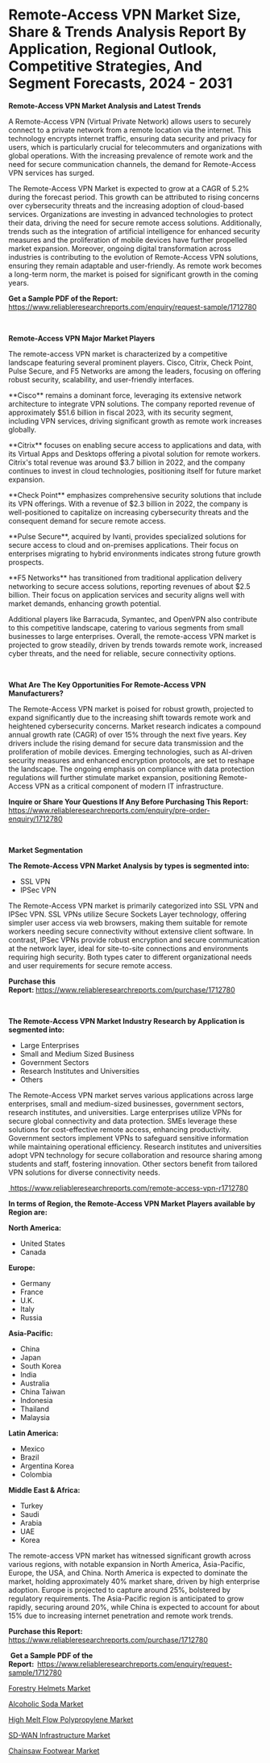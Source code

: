 <p><h1>Remote-Access VPN Market Size, Share & Trends Analysis Report By Application, Regional Outlook, Competitive Strategies, And Segment Forecasts, 2024 - 2031</h1></p><p><strong>Remote-Access VPN Market Analysis and Latest Trends</strong></p>
<p><p>A Remote-Access VPN (Virtual Private Network) allows users to securely connect to a private network from a remote location via the internet. This technology encrypts internet traffic, ensuring data security and privacy for users, which is particularly crucial for telecommuters and organizations with global operations. With the increasing prevalence of remote work and the need for secure communication channels, the demand for Remote-Access VPN services has surged.</p><p>The Remote-Access VPN Market is expected to grow at a CAGR of 5.2% during the forecast period. This growth can be attributed to rising concerns over cybersecurity threats and the increasing adoption of cloud-based services. Organizations are investing in advanced technologies to protect their data, driving the need for secure remote access solutions. Additionally, trends such as the integration of artificial intelligence for enhanced security measures and the proliferation of mobile devices have further propelled market expansion. Moreover, ongoing digital transformation across industries is contributing to the evolution of Remote-Access VPN solutions, ensuring they remain adaptable and user-friendly. As remote work becomes a long-term norm, the market is poised for significant growth in the coming years.</p></p>
<p><strong>Get a Sample PDF of the Report:&nbsp;</strong> <a href="https://www.reliableresearchreports.com/enquiry/request-sample/1712780?utm_campaign=1621&utm_medium=2&utm_source=Github&utm_content=ia&utm_term=22102024&utm_id=remote-access-vpn">https://www.reliableresearchreports.com/enquiry/request-sample/1712780</a></p>
<p>&nbsp;</p>
<p><strong>Remote-Access VPN Major Market Players</strong></p>
<p><p>The remote-access VPN market is characterized by a competitive landscape featuring several prominent players. Cisco, Citrix, Check Point, Pulse Secure, and F5 Networks are among the leaders, focusing on offering robust security, scalability, and user-friendly interfaces.</p><p>**Cisco** remains a dominant force, leveraging its extensive network architecture to integrate VPN solutions. The company reported revenue of approximately $51.6 billion in fiscal 2023, with its security segment, including VPN services, driving significant growth as remote work increases globally.</p><p>**Citrix** focuses on enabling secure access to applications and data, with its Virtual Apps and Desktops offering a pivotal solution for remote workers. Citrix's total revenue was around $3.7 billion in 2022, and the company continues to invest in cloud technologies, positioning itself for future market expansion.</p><p>**Check Point** emphasizes comprehensive security solutions that include its VPN offerings. With a revenue of $2.3 billion in 2022, the company is well-positioned to capitalize on increasing cybersecurity threats and the consequent demand for secure remote access.</p><p>**Pulse Secure**, acquired by Ivanti, provides specialized solutions for secure access to cloud and on-premises applications. Their focus on enterprises migrating to hybrid environments indicates strong future growth prospects.</p><p>**F5 Networks** has transitioned from traditional application delivery networking to secure access solutions, reporting revenues of about $2.5 billion. Their focus on application services and security aligns well with market demands, enhancing growth potential.</p><p>Additional players like Barracuda, Symantec, and OpenVPN also contribute to this competitive landscape, catering to various segments from small businesses to large enterprises. Overall, the remote-access VPN market is projected to grow steadily, driven by trends towards remote work, increased cyber threats, and the need for reliable, secure connectivity options.</p></p>
<p>&nbsp;</p>
<p><strong>What Are The Key Opportunities For Remote-Access VPN Manufacturers?</strong></p>
<p><p>The Remote-Access VPN market is poised for robust growth, projected to expand significantly due to the increasing shift towards remote work and heightened cybersecurity concerns. Market research indicates a compound annual growth rate (CAGR) of over 15% through the next five years. Key drivers include the rising demand for secure data transmission and the proliferation of mobile devices. Emerging technologies, such as AI-driven security measures and enhanced encryption protocols, are set to reshape the landscape. The ongoing emphasis on compliance with data protection regulations will further stimulate market expansion, positioning Remote-Access VPN as a critical component of modern IT infrastructure.</p></p>
<p><strong>Inquire or Share Your Questions If Any Before Purchasing This Report:</strong> <a href="https://www.reliableresearchreports.com/enquiry/pre-order-enquiry/1712780?utm_campaign=1621&utm_medium=2&utm_source=Github&utm_content=ia&utm_term=22102024&utm_id=remote-access-vpn">https://www.reliableresearchreports.com/enquiry/pre-order-enquiry/1712780</a></p>
<p>&nbsp;</p>
<p><strong>Market Segmentation</strong></p>
<p><strong>The Remote-Access VPN Market Analysis by types is segmented into:</strong></p>
<p><ul><li>SSL VPN</li><li>IPSec VPN</li></ul></p>
<p><p>The Remote-Access VPN market is primarily categorized into SSL VPN and IPSec VPN. SSL VPNs utilize Secure Sockets Layer technology, offering simpler user access via web browsers, making them suitable for remote workers needing secure connectivity without extensive client software. In contrast, IPSec VPNs provide robust encryption and secure communication at the network layer, ideal for site-to-site connections and environments requiring high security. Both types cater to different organizational needs and user requirements for secure remote access.</p></p>
<p><strong>Purchase this Report:&nbsp;</strong><a href="https://www.reliableresearchreports.com/purchase/1712780?utm_campaign=1621&utm_medium=2&utm_source=Github&utm_content=ia&utm_term=22102024&utm_id=remote-access-vpn">https://www.reliableresearchreports.com/purchase/1712780</a></p>
<p>&nbsp;</p>
<p><strong>The Remote-Access VPN Market Industry Research by Application is segmented into:</strong></p>
<p><ul><li>Large Enterprises</li><li>Small and Medium Sized Business</li><li>Government Sectors</li><li>Research Institutes and Universities</li><li>Others</li></ul></p>
<p><p>The Remote-Access VPN market serves various applications across large enterprises, small and medium-sized businesses, government sectors, research institutes, and universities. Large enterprises utilize VPNs for secure global connectivity and data protection. SMEs leverage these solutions for cost-effective remote access, enhancing productivity. Government sectors implement VPNs to safeguard sensitive information while maintaining operational efficiency. Research institutes and universities adopt VPN technology for secure collaboration and resource sharing among students and staff, fostering innovation. Other sectors benefit from tailored VPN solutions for diverse connectivity needs.</p></p>
<p><a href="https://www.reliableresearchreports.com/remote-access-vpn-r1712780?utm_campaign=1621&utm_medium=2&utm_source=Github&utm_content=ia&utm_term=22102024&utm_id=remote-access-vpn">&nbsp;https://www.reliableresearchreports.com/remote-access-vpn-r1712780</a></p>
<p><strong>In terms of Region, the Remote-Access VPN Market Players available by Region are:</strong></p>
<p>
    <p> <strong> North America: </strong>
        <ul>
            <li>United States</li>
            <li>Canada</li>
        </ul>
        </p> 
    <p> <strong> Europe: </strong>
        <ul>
            <li>Germany</li>
            <li>France</li>
            <li>U.K.</li>
            <li>Italy</li>
            <li>Russia</li>
        </ul>
        </p> 
    <p> <strong> Asia-Pacific: </strong>
        <ul>
            <li>China</li>
            <li>Japan</li>
            <li>South Korea</li>
            <li>India</li>
            <li>Australia</li>
            <li>China Taiwan</li>
            <li>Indonesia</li>
            <li>Thailand</li>
            <li>Malaysia</li>
        </ul>
        </p> 
    <p> <strong> Latin America: </strong>
        <ul>
            <li>Mexico</li>
            <li>Brazil</li>
            <li>Argentina Korea</li>
            <li>Colombia</li>
        </ul>
        </p> 
    <p> <strong> Middle East & Africa: </strong>
        <ul>
            <li>Turkey</li>
            <li>Saudi</li>
            <li>Arabia</li>
            <li>UAE</li>
            <li>Korea</li>
        </ul>
    </p>
    </p>
<p><p>The remote-access VPN market has witnessed significant growth across various regions, with notable expansion in North America, Asia-Pacific, Europe, the USA, and China. North America is expected to dominate the market, holding approximately 40% market share, driven by high enterprise adoption. Europe is projected to capture around 25%, bolstered by regulatory requirements. The Asia-Pacific region is anticipated to grow rapidly, securing around 20%, while China is expected to account for about 15% due to increasing internet penetration and remote work trends.</p></p>
<p><strong>Purchase this Report: </strong><a href="https://www.reliableresearchreports.com/purchase/1712780?utm_campaign=1621&utm_medium=2&utm_source=Github&utm_content=ia&utm_term=22102024&utm_id=remote-access-vpn">https://www.reliableresearchreports.com/purchase/1712780</a></p>
<p>&nbsp;<strong>Get a Sample PDF of the Report:&nbsp;&nbsp;</strong><a href="https://www.reliableresearchreports.com/enquiry/request-sample/1712780?utm_campaign=1621&utm_medium=2&utm_source=Github&utm_content=ia&utm_term=22102024&utm_id=remote-access-vpn">https://www.reliableresearchreports.com/enquiry/request-sample/1712780</a></p>
<p><strong></strong></p>
<p><p><a href="https://www.linkedin.com/pulse/forestry-helmets-market-report-product-type-end-use-application-yebjf?utm_campaign=1621&utm_medium=2&utm_source=Github&utm_content=ia&utm_term=22102024&utm_id=remote-access-vpn">Forestry Helmets Market</a></p><p><a href="https://www.linkedin.com/pulse/opportunities-challenges-alcoholic-soda-market-strategic-7xtrf?utm_campaign=1621&utm_medium=2&utm_source=Github&utm_content=ia&utm_term=22102024&utm_id=remote-access-vpn">Alcoholic Soda Market</a></p><p><a href="https://www.linkedin.com/pulse/high-melt-flow-polypropylene-market-forecasts-trends-impact-analysis-i274f?utm_campaign=1621&utm_medium=2&utm_source=Github&utm_content=ia&utm_term=22102024&utm_id=remote-access-vpn">High Melt Flow Polypropylene Market</a></p><p><a href="https://github.com/MariaWashington76/Market-Research-Report-List-1/blob/main/sd-wan-infrastructure-market.md?utm_campaign=1621&utm_medium=2&utm_source=Github&utm_content=ia&utm_term=22102024&utm_id=remote-access-vpn">SD-WAN Infrastructure Market</a></p><p><a href="https://www.linkedin.com/pulse/unveiling-market-trends-global-chainsaw-footwear-growth-regional-4mnvf?utm_campaign=1621&utm_medium=2&utm_source=Github&utm_content=ia&utm_term=22102024&utm_id=remote-access-vpn">Chainsaw Footwear Market</a></p></p>
